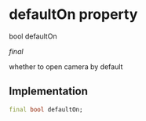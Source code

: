 


# defaultOn property







bool defaultOn
  
_<span class="feature">final</span>_



<p>whether to open camera by default</p>



## Implementation

```dart
final bool defaultOn;
```







